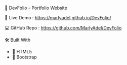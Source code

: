 💼 DevFolio - Portfolio Website

🔗 Live Demo : https://marlyadel.github.io/DevFolio/

💻 GitHub Repo : https://github.com/MarlyAdel/DevFolio

🛠️ Built With
- 📄 HTML5  
- 🎯 Bootstrap  
